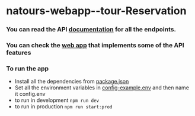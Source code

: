 # natours-webapp--tour-Reservation
### You can read the API [documentation](https://documenter.getpostman.com/view/18927843/UVRGCihu) for all the endpoints.
### You can check the [web app](https://mohamed-natours-app.herokuapp.com/) that implements some of the API features  
### To run the app
- Install all the dependencies from [package.json](https://github.com/mohamed-mahmoud377/natours-webapp--tour-Reservation/blob/5dcaca0f248cc7159dd45708c14be0c22616360c/package.json) 
- Set all the environment variables in [config-example.env](https://github.com/mohamed-mahmoud377/natours-webapp--tour-Reservation/blob/db9137b2c394f237909203f294d12dec2f927d52/config-example.env) and then name it config.env 
- to run in development  `npm run dev`
- to run in production `npm run start:prod` 
